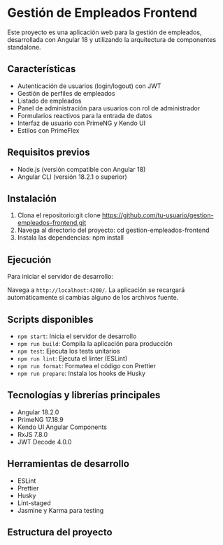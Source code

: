 # Gestión de Empleados Frontend

Este proyecto es una aplicación web para la gestión de empleados, desarrollada con Angular 18 y utilizando la arquitectura de componentes standalone.

## Características

- Autenticación de usuarios (login/logout) con JWT
- Gestión de perfiles de empleados
- Listado de empleados
- Panel de administración para usuarios con rol de administrador
- Formularios reactivos para la entrada de datos
- Interfaz de usuario con PrimeNG y Kendo UI
- Estilos con PrimeFlex

## Requisitos previos

- Node.js (versión compatible con Angular 18)
- Angular CLI (versión 18.2.1 o superior)

## Instalación

1. Clona el repositorio:git clone https://github.com/tu-usuario/gestion-empleados-frontend.git
2. Navega al directorio del proyecto:
cd gestion-empleados-frontend
3. Instala las dependencias:
npm install
## Ejecución

Para iniciar el servidor de desarrollo:

Navega a `http://localhost:4200/`. La aplicación se recargará automáticamente si cambias alguno de los archivos fuente.

## Scripts disponibles

- `npm start`: Inicia el servidor de desarrollo
- `npm run build`: Compila la aplicación para producción
- `npm test`: Ejecuta los tests unitarios
- `npm run lint`: Ejecuta el linter (ESLint)
- `npm run format`: Formatea el código con Prettier
- `npm run prepare`: Instala los hooks de Husky

## Tecnologías y librerías principales

- Angular 18.2.0
- PrimeNG 17.18.9
- Kendo UI Angular Components
- RxJS 7.8.0
- JWT Decode 4.0.0

## Herramientas de desarrollo

- ESLint
- Prettier
- Husky
- Lint-staged
- Jasmine y Karma para testing

## Estructura del proyecto